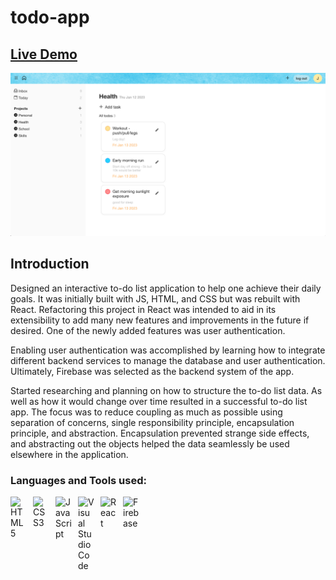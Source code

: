 # todo-app

## [Live Demo](https://salvantjeff.github.io/todo-app/)
![Todo List Application](todo-list-app/public/todo-app-screenshot.png)

## Introduction

Designed an interactive to-do list application to help one achieve their daily goals. It was initially built with JS, HTML, and CSS but was rebuilt with React. Refactoring this project in React was intended to aid in its extensibility to add many new features and improvements in the future if desired. One of the newly added features was user authentication.

Enabling user authentication was accomplished by learning how to integrate different backend services to manage the database and user authentication. Ultimately, Firebase was selected as the backend system of the app.

Started researching and planning on how to structure the to-do list data. As well as how it would change over time resulted in a successful to-do list app. The focus was to reduce coupling as much as possible using separation of concerns, single responsibility principle, encapsulation principle, and abstraction. Encapsulation prevented strange side effects, and abstracting out the objects helped the data seamlessly be used elsewhere in the application.

### Languages and Tools used:
<img align="left" alt="HTML5" width="26px" src="https://cdn.jsdelivr.net/gh/devicons/devicon/icons/html5/html5-original.svg" style="padding-right:10px;" />
<img align="left" alt="CSS3" width="26px" src="https://cdn.jsdelivr.net/gh/devicons/devicon/icons/css3/css3-original.svg" style="padding-right:10px;" />
<img align="left" alt="JavaScript" width="26px" src="https://cdn.jsdelivr.net/gh/devicons/devicon/icons/javascript/javascript-original.svg" style="padding-right:10px;" />
<img align="left" alt="Visual Studio Code" width="26px" src="https://cdn.jsdelivr.net/gh/devicons/devicon/icons/vscode/vscode-original.svg" style="padding-right:10px;" />
<img align="left" alt="React" width="26px" src="https://cdn.jsdelivr.net/gh/devicons/devicon/icons/react/react-original.svg" style="padding-right:10px;" />
<img align="left" alt="Firebase" width="26px" src="https://cdn.jsdelivr.net/gh/devicons/devicon/icons/firebase/firebase-plain.svg" style="padding-right:10px;" />
